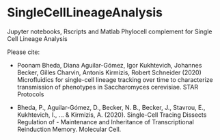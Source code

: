 # SingleCellLineageAnalysis

Jupyter notebooks, Rscripts and Matlab Phylocell complement for Single Cell Lineage Analysis

Please cite:

- Poonam Bheda, Diana Aguilar-Gómez, Igor Kukhtevich, Johannes Becker, Gilles Charvin, Antonis Kirmizis, Robert Schneider (2020)
Microfluidics for single-cell lineage tracking over time to characterize transmission of phenotypes in Saccharomyces cerevisiae. STAR Protocols

- Bheda, P., Aguilar-Gómez, D., Becker, N. B., Becker, J., Stavrou, E., Kukhtevich, I., ... & Kirmizis, A. (2020). Single-Cell Tracing Dissects Regulation of - Maintenance and Inheritance of Transcriptional Reinduction Memory. Molecular Cell.


